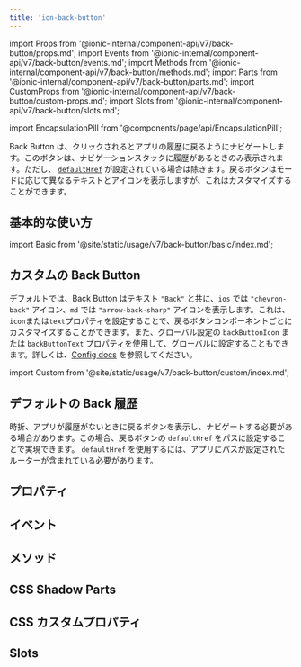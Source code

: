```yaml
---
title: 'ion-back-button'
---
```


import Props from '@ionic-internal/component-api/v7/back-button/props.md';
import Events from '@ionic-internal/component-api/v7/back-button/events.md';
import Methods from '@ionic-internal/component-api/v7/back-button/methods.md';
import Parts from '@ionic-internal/component-api/v7/back-button/parts.md';
import CustomProps from '@ionic-internal/component-api/v7/back-button/custom-props.md';
import Slots from '@ionic-internal/component-api/v7/back-button/slots.md';

<head>
  <title>Back Button | ion-back-button: Custom Menu Icon for Applications</title>
  <meta
    name="description"
    content="ion-back-buttonは、Android、iOS、およびProgressive Web Apps用のカスタムメニューアイコンです。Ionic Frameworkのコンポーネントを使用して、簡単にアプリケーションを構築できます。"
  />
</head>

import EncapsulationPill from '@components/page/api/EncapsulationPill';

<EncapsulationPill type="shadow" />

Back Button は、クリックされるとアプリの履歴に戻るようにナビゲートします。このボタンは、ナビゲーションスタックに履歴があるときのみ表示されます。ただし、 [`defaultHref`](#default-back-history) が設定されている場合は除きます。戻るボタンはモードに応じて異なるテキストとアイコンを表示しますが、これはカスタマイズすることができます。

## 基本的な使い方

import Basic from '@site/static/usage/v7/back-button/basic/index.md';

<Basic />

## カスタムの Back Button

デフォルトでは、Back Button はテキスト `"Back"` と共に、`ios` では `"chevron-back"` アイコン、`md` では `"arrow-back-sharp"` アイコンを表示します。これは、`icon`または`text`プロパティを設定することで、戻るボタンコンポーネントごとにカスタマイズすることができます。また、グローバル設定の `backButtonIcon` または `backButtonText` プロパティを使用して、グローバルに設定することもできます。詳しくは、[Config docs](../developing/config) を参照してください。

import Custom from '@site/static/usage/v7/back-button/custom/index.md';

<Custom />

## デフォルトの Back 履歴

時折、アプリが履歴がないときに戻るボタンを表示し、ナビゲートする必要がある場合があります。この場合、戻るボタンの `defaultHref` をパスに設定することで実現できます。 `defaultHref` を使用するには、アプリにパスが設定されたルーターが含まれている必要があります。

## プロパティ

<Props />

## イベント

<Events />

## メソッド

<Methods />

## CSS Shadow Parts

<Parts />

## CSS カスタムプロパティ

<CustomProps />

## Slots

<Slots />
